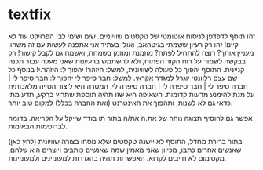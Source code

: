 # textfix

זהו תוסף לדפדפן לניסוח אוטומטי של טקסטים שוויוניים.
שים ושימי לב! הפרויקט עוד לא קיים! זהו רק רעיון ששמתי בגיטהאב, ואולי בעתיד אני אתפנה לעשות עם זה משהו. מעניין אותך? רוצה להתחיל לפתח? מוזמנת ומוזמן בשמחה, ואשמח גם לקבל קישור! רק בבקשה לשמור על רוח הקוד הפתוח, ולא להשתמש ברעיונות שאני מעלה עבור תכנה קניינית.
התוסף יהפוך כל פעולה לשוויונית, למשל: היזהר!
יהפוך ל: 
היזהר.י!
בנוסף כל שם עצם רלוונטי יוגרל למגדר אקראי.
למשל: 
חבר סיפר לי
יהפוך ל: 
חבר סיפר לי |
חברה סיפר לי |
חבר סיפרה לי |
חברה סיפרה לי.
המטרה היא ליצור הטייה מלאכותית על מנת להימנע מדעות קדומות. השאיפה היא שזו תהיה תוספת שתרוץ ברקע, תדע מתי כדאי גם לא לשנות, ותהפוך את האינטרנט (ואת החברה בכלל) למקום טוב יותר.

אפשר גם להוסיף תצוגה נוחה של את.ה את/ה בתור תו בודד שייקל על הקריאה.
בדומה לברוכימות הבאימות.

בתור ברירת מחדל, התוסף לא יישנה טקסטים שלא נוסחו בצורה שוויונית (לחץ כאן) שאנשים אחרים כתבו, מכיוון שאני מאמין שמה שאנשים כותבים ויוצרים הוא שלהם, מקסימום לא חייבים לקרוא.
האפשרות תהיה בהגדרות למעוניינים ולמעוניינות.
